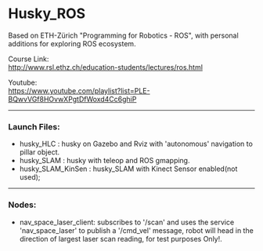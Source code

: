 # Husky_ROS

Based on ETH-Zürich "Programming for Robotics - ROS", with personal additions for exploring ROS ecosystem.

Course Link:<br/>
http://www.rsl.ethz.ch/education-students/lectures/ros.html

Youtube:<br/>
https://www.youtube.com/playlist?list=PLE-BQwvVGf8HOvwXPgtDfWoxd4Cc6ghiP


--------------------

### Launch Files:
- husky_HLC       : husky on Gazebo and Rviz with 'autonomous' navigation to pillar object.
- husky_SLAM : husky with teleop and ROS gmapping.
- husky_SLAM_KinSen : husky_SLAM with Kinect Sensor enabled(not used);


--------------------

### Nodes:
- nav_space_laser_client: subscribes to '/scan' and uses the service 'nav_space_laser' to publish a '/cmd_vel' message, robot will head in the direction of largest laser scan reading, for test purposes Only!.
